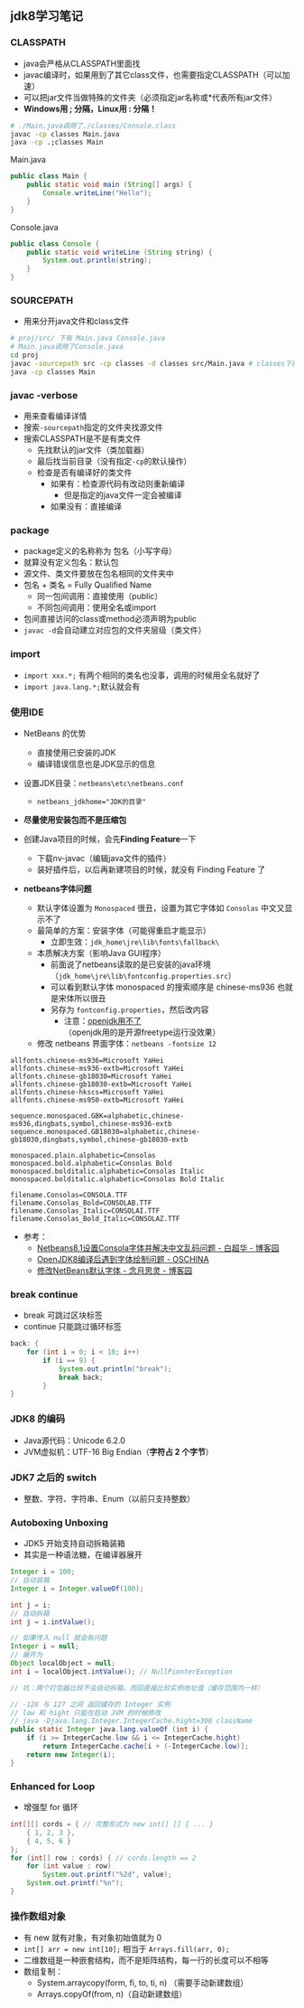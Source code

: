 ## jdk8学习笔记

### CLASSPATH

* java会严格从CLASSPATH里面找
* javac编译时，如果用到了其它class文件，也需要指定CLASSPATH（可以加速）
* 可以把jar文件当做特殊的文件夹（必须指定jar名称或*代表所有jar文件）
* **Windows用 ; 分隔，Linux用 : 分隔！**

```sh
# ./Main.java调用了./classes/Console.class
javac -cp classes Main.java
java -cp .;classes Main
```

Main.java

```java
public class Main {
	public static void main (String[] args) {
		Console.writeLine("Hello");
	}
}
```

Console.java

```java
public class Console {
	public static void writeLine (String string) {
		System.out.println(string);
	}
}
```

### SOURCEPATH

* 用来分开java文件和class文件

```sh
# proj/src/ 下有 Main.java Console.java
# Main.java调用了Console.java
cd proj
javac -sourcepath src -cp classes -d classes src/Main.java # classes下就有了两个class文件
java -cp classes Main
```

### javac -verbose

* 用来查看编译详情
* 搜索`-sourcepath`指定的文件夹找源文件
* 搜索CLASSPATH是不是有类文件
  * 先找默认的jar文件（类加载器）
  * 最后找当前目录（没有指定`-cp`的默认操作）
  * 检查是否有编译好的类文件
    * 如果有：检查源代码有改动则重新编译
      * 但是指定的java文件一定会被编译
    * 如果没有：直接编译

### package

* package定义的名称称为 包名（小写字母）
* 就算没有定义包名：默认包
* 源文件、类文件要放在包名相同的文件夹中
* 包名 + 类名 = Fully Qualified Name
  * 同一包间调用：直接使用（public）
  * 不同包间调用：使用全名或import
* 包间直接访问的class或method必须声明为public
* `javac -d`会自动建立对应包的文件夹层级（类文件）

### import

* `import xxx.*;` 有两个相同的类名也没事，调用的时候用全名就好了
* `import java.lang.*;`默认就会有

### 使用IDE

* NetBeans 的优势
  * 直接使用已安装的JDK
  * 编译错误信息也是JDK显示的信息
* 设置JDK目录：`netbeans\etc\netbeans.conf`
  
  * `netbeans_jdkhome="JDK的目录"`
* **尽量使用安装包而不是压缩包**
* 创建Java项目的时候，会先**Finding Feature**一下
  * 下载nv-javac（编辑java文件的插件）
  * 装好插件后，以后再新建项目的时候，就没有 Finding Feature 了
* **netbeans字体问题**
  * 默认字体设置为 `Monospaced` 很丑，设置为其它字体如 `Consolas` 中文又显示不了
  * 最简单的方案：安装字体（可能得重启才能显示）
    * 立即生效：`jdk_home\jre\lib\fonts\fallback\`
  * 本质解决方案（影响Java GUI程序）
    * 前面说了netbeans读取的是已安装的java环境（`jdk_home\jre\lib\fontconfig.properties.src`）
    * 可以看到默认字体 monospaced 的搜索顺序是 chinese-ms936 也就是宋体所以很丑
    * 另存为 `fontconfig.properties`，然后改内容
      * 注意：[openjdk用不了](https://www.oschina.net/question/3504093_2278507)（openjdk用的是开源freetype运行没效果）
  * 修改 netbeans 界面字体：`netbeans -fontsize 12`

```
allfonts.chinese-ms936=Microsoft YaHei
allfonts.chinese-ms936-extb=Microsoft YaHei
allfonts.chinese-gb18030=Microsoft YaHei
allfonts.chinese-gb18030-extb=Microsoft YaHei
allfonts.chinese-hkscs=Microsoft YaHei
allfonts.chinese-ms950-extb=Microsoft YaHei

sequence.monospaced.GBK=alphabetic,chinese-ms936,dingbats,symbol,chinese-ms936-extb
sequence.monospaced.GB18030=alphabetic,chinese-gb18030,dingbats,symbol,chinese-gb18030-extb

monospaced.plain.alphabetic=Consolas
monospaced.bold.alphabetic=Consolas Bold
monospaced.bolditalic.alphabetic=Consolas Italic
monospaced.bolditalic.alphabetic=Consolas Bold Italic

filename.Consolas=CONSOLA.TTF
filename.Consolas_Bold=CONSOLAB.TTF
filename.Consolas_Italic=CONSOLAI.TTF
filename.Consolas_Bold_Italic=CONSOLAZ.TTF
```

* 参考：
  * [Netbeans8.1设置Consola字体并解决中文乱码问题 - 白超华 - 博客园](https://www.cnblogs.com/bc8web/p/5767548.html)
  * [OpenJDK8编译后遇到字体绘制问题 - OSCHINA](https://www.oschina.net/question/3504093_2278507)
  * [修改NetBeans默认字体 - 念月思灵 - 博客园](https://www.cnblogs.com/xxpal/articles/1219354.html)

### break continue

* break 可跳过区块标签
* continue 只能跳过循环标签

```java
back: {
    for (int i = 0; i < 10; i++)
        if (i == 9) {
            System.out.println("break");
            break back;
        }
}
```

### JDK8 的编码

* Java源代码：Unicode 6.2.0
* JVM虚拟机：UTF-16 Big Endian（**字符占 2 个字节**）

### JDK7 之后的 switch

*  整数、字符、字符串、Enum（以前只支持整数）

### Autoboxing Unboxing

* JDK5 开始支持自动拆箱装箱
* 其实是一种语法糖，在编译器展开

```java
Integer i = 100;
// 自动装箱
Integer i = Integer.valueOf(100);

int j = i;
// 自动拆箱
int j = i.intValue();

// 如果传入 null 就会有问题
Integer i = null;
// 展开为
Object localObject = null;
int i = localObject.intValue(); // NullPionterException

// 坑：两个打包器比较不会自动拆箱，而回直接比较实例地址值（缓存范围内一样）

// -128 与 127 之间 返回缓存的 Integer 实例
// low 和 hight 只能在启动 JVM 的时候修改
// java -Djava.lang.Integer.IntegerCache.hight=300 className
public static Integer java.lang.valueOf (int i) {
    if (i >= IntegerCache.low && i <= IntegerCache.hight)
        return IntegerCache.cache[i + (-IntegerCache.low)];
    return new Integer(i);
}
```

### Enhanced for Loop

* 增强型 for 循环

```java
int[][] cords = { // 完整形式为 new int[] [] { ... }
    { 1, 2, 3 },
    { 4, 5, 6 }
};
for (int[] row : cords) { // cords.length == 2
    for (int value : row)
        System.out.printf("%2d", value);
    System.out.printf("%n");
}
```

### 操作数组对象

* 有 new 就有对象，有对象初始值就为 0
* `int[] arr = new int[10];` 相当于 `Arrays.fill(arr, 0);`
* 二维数组是一种嵌套结构，而不是矩阵结构，每一行的长度可以不相等
* 数组复制：
  * System.arraycopy(form, fi, to, ti, n) （需要手动新建数组）
  * Arrays.copyOf(from, n)（自动新建数组）

